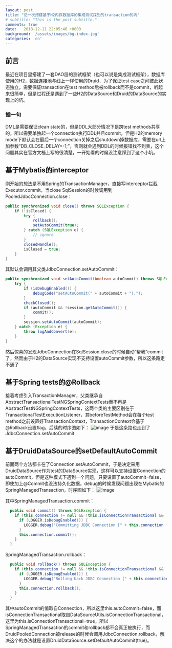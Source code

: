 ```yaml
---
layout: post
title: "记一次搭建基于H2内存数据库的集成测试踩到的transaction的坑"
# subtitle: "This is the post subtitle."
comments: true
date:   2018-12-11 22:05:46 +0800
background: '/assets/images/bg-index.jpg'
categories: 'cn'
---
```


## 前言
最近在项目里搭建了一套DAO层的测试框架（也可以说是集成测试框架），数据库使用的H2，数据连接池与线上一样使用的Druid，为了保证test case之间彼此状态独立，需要保证transaction在test method后被rollback而不是commit，听起来很简单，但是过程还是遇到了一些H2的DataSource和Druid的DataSource的实现上的坑。

### 插一句
DML是需要保证clean state的，但是DDL大部分情况下是跨test methods共享的，所以需要单独起一个connection执行DDL并且commit，但是H2的memory mode下默认会在最后一个connection关掉之后shutdown掉数据库，需要在url上加参数“DB_CLOSE_DELAY=-1;”，否则就会遇到DDL的时候报错找不到表，这个问题其实在官方文档上写的很清楚，一开始看的时候没注意踩到了这个小坑。

## 基于Mybatis的interceptor
刚开始的想法是不用Spring的TransactionManager，直接写interceptor拦截Executor.commit，当close SqlSession的时候调用到PooledJdbcConnection.close：
```java
public synchronized void close() throws SQLException {
    if (!isClosed) {
        try {
            rollback();
            setAutoCommit(true);
        } catch (SQLException e) {
            // ignore
        }
        closedHandle();
        isClosed = true;
    }
}
```
其默认会调用其父类JdbcConnection.setAutoCommit：
```java
public synchronized void setAutoCommit(boolean autoCommit) throws SQLException {
    try {
        if (isDebugEnabled()) {
            debugCode("setAutoCommit(" + autoCommit + ");");
        }
        checkClosed();
        if (autoCommit && !session.getAutoCommit()) {
            commit();
        }
        session.setAutoCommit(autoCommit);
    } catch (Exception e) {
        throw logAndConvert(e);
    }
}
```
然后惊喜的发现JdbcConnection在SqlSession.close的时候自动“帮我”commit了，然而由于H2的DataSource实现不支持设置autoCommit参数，所以这条路走不通了

## 基于Spring tests的@Rollback
接着考虑引入TransactionManager，父类继承自AbstractTransactionalTestNGSpringContextTests而不再是AbstractTestNGSpringContextTests，这两个类的主要区别在于TransactionalTestExecutionListener，其beforeTestMethod会在每个test method之前设置好TransactionContext，TransactionContext会基于@Rollback设置flag，后续的时序图如下：
![image](https://user-images.githubusercontent.com/3426457/50400713-c8c6ce00-07c3-11e9-9406-a849197e6e61.png)
于是这条路也走到了JdbcConnection.setAutoCommit

## 基于DruidDataSource的setDefaultAutoCommit
前面两个方法都卡在了Connection.setAutoCommit，于是决定采用DruidDataSource作为test的DataSource实现，这样可以支持设置Connection的autoCommit，但是这种模式下遇到一个问题，只要设置了autoCommit=false，即使加上@Commit也没法持久化数据，debug的时候发现问题出现在Mybatis的SpringManagedTransaction，时序图如下：
![image](https://user-images.githubusercontent.com/3426457/50401974-a934a300-07cd-11e9-859b-24776fd34067.png)

其中SpringManagedTransaction.commit：
```java
  public void commit() throws SQLException {
    if (this.connection != null && !this.isConnectionTransactional && !this.autoCommit) {
      if (LOGGER.isDebugEnabled()) {
        LOGGER.debug("Committing JDBC Connection [" + this.connection + "]");
      }
      this.connection.commit();
    }
  }
```
SpringManagedTransaction.rollback：
```java
  public void rollback() throws SQLException {
    if (this.connection != null && !this.isConnectionTransactional && !this.autoCommit) {
      if (LOGGER.isDebugEnabled()) {
        LOGGER.debug("Rolling back JDBC Connection [" + this.connection + "]");
      }
      this.connection.rollback();
    }
  }
```
其中autoCommit的值取自Connection，所以这里this.autoCommit=false，而isConnectionTransactional取自DataSourceUtils.isConnectionTransactional，这里为this.isConnectionTransactional=true，所以SpringManagedTransaction的commit和rollback都不会真正被执行，而DruidPooledConnection被release的时候会调用JdbcConnection.rollback，解决这个的办法就是设置DruidDataSource.setDefaultAutoCommit(true)。